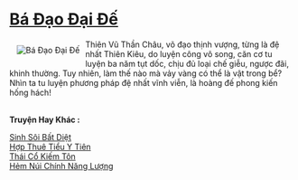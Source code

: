 <a href="https://truyenwiki.net/ba-dao-dai-de.35527/" title="Bá Đạo Đại Đế"><h1>Bá Đạo Đại Đế</h1></a><div style="display:table"><img align="right" style="float: left; padding: 10px;" src="https://truyenwiki.net/a/img/str/src/35527.jpg" alt="Bá Đạo Đại Đế">Thiên Vũ Thần Châu, võ đạo thịnh vượng, từng là đệ nhất Thiên Kiêu, do luyện công vô song, căn cơ tu luyện ba năm tụt dốc, chịu đủ loại chế giễu, ngược đãi, khinh thường. Tuy nhiên, làm thế nào mà vảy vàng có thể là vật trong bể? Nhìn ta tu luyện phương pháp đệ nhất vĩnh viễn, là hoàng đế phong kiến ​​hống hách!</div><p><br><b>Truyện Hay Khác :</b></p><a href="https://truyenwiki.net/sinh-soi-bat-diet.36044/" alt="Sinh Sôi Bất Diệt">Sinh Sôi Bất Diệt</a><br/><a href="https://sangtacviet.wordpress.com/2020/10/22/hop-thue-tieu-y-tien/" alt="Hợp Thuê Tiểu Y Tiên">Hợp Thuê Tiểu Y Tiên</a><br/><a href="https://github.com/nownovels/wikidich/tree/master/truyenhay/35649" alt="Thái Cổ Kiếm Tôn">Thái Cổ Kiếm Tôn</a><br/><a href="https://sangtacviet.wordpress.com/2020/10/22/hem-nui-chinh-nang-luong/" alt="Hẻm Núi Chính Năng Lượng">Hẻm Núi Chính Năng Lượng</a><br/>